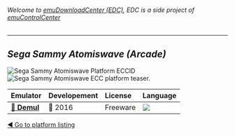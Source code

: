 ###### Welcome to [emuDownloadCenter (EDC)](https://github.com/PhoenixInteractiveNL/emuDownloadCenter/wiki/), EDC is a side project of [emuControlCenter](https://github.com/PhoenixInteractiveNL/emuControlCenter/wiki/)
***
## _Sega Sammy Atomiswave (Arcade)_
![](https://raw.githubusercontent.com/wiki/PhoenixInteractiveNL/emuDownloadCenter/images_platform/ecc_atomisw_cell.png "Sega Sammy Atomiswave Platform ECCID")
![](https://raw.githubusercontent.com/wiki/PhoenixInteractiveNL/emuDownloadCenter/images_platform/ecc_atomisw_teaser.png "Sega Sammy Atomiswave ECC platform teaser.")

| Emulator | Developement | License | Language |
|:---------|:-------------|:--------|:---------|
| [:file_folder: **Demul**](https://github.com/PhoenixInteractiveNL/emuDownloadCenter/wiki/Emulator-demul#menu) | :large_blue_circle: 2016 | Freeware | ![](https://raw.githubusercontent.com/wiki/PhoenixInteractiveNL/emuDownloadCenter/images_flags/icon_flag_EN_24.png) |

[:arrow_backward: Go to platform listing](https://github.com/PhoenixInteractiveNL/emuDownloadCenter/wiki/EDC-Platform-List)
